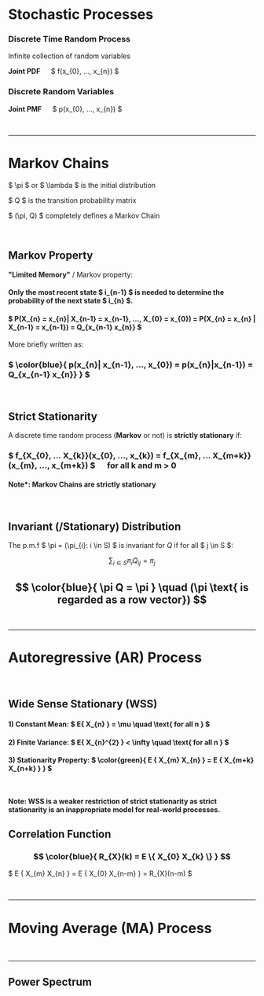 # Stochastic Processes

### Discrete Time Random Process
Infinite collection of random variables

**Joint PDF** &emsp; $ f(x_{0}, ..., x_{n}) $

### Discrete Random Variables
**Joint PMF** &emsp; $ p(x_{0}, ..., x_{n}) $

</br><hr>

# Markov Chains
$ \pi $ or $ \lambda $ is the initial distribution

$ Q $ is the transition probability matrix

$ (\pi, Q) $ completely defines a Markov Chain

</br>

## Markov Property
**"Limited Memory"** / Markov property:
#### Only the most recent state $ i_{n-1} $ is needed to determine the probability of the next state $ i_{n} $.

#### $ P(X_{n} = x_{n}| X_{n-1} = x_{n-1}, ..., X_{0} = x_{0}) = P(X_{n} = x_{n} | X_{n-1} = x_{n-1}) = Q_{x_{n-1} x_{n}} $

More briefly written as:
### $ \color{blue}{ p(x_{n}| x_{n-1}, ..., x_{0}) = p(x_{n}|x_{n-1}) = Q_{x_{n-1} x_{n}} } $

</br>

## Strict Stationarity
A discrete time random process (**Markov** or not) is **strictly stationary** if:
### $ f_{X_{0}, ... X_{k}}(x_{0}, ..., x_{k}) = f_{X_{m}, ... X_{m+k}}(x_{m}, ..., x_{m+k}) $ &emsp; for all k and m > 0

#### Note*: Markov Chains are strictly stationary

</br>

## Invariant (/Stationary) Distribution
The p.m.f $ \pi = (\pi_{i}: i \in S) $ is invariant for $Q$ if for all $ j \in S $:

$$ \sum_{i \in S } \pi_{i} Q_{ij} = \pi_{j} $$  
## $$ \color{blue}{ \pi Q = \pi } \quad (\pi \text{ is regarded as a row vector}) $$

</br><hr>

# Autoregressive (AR) Process

</br>

## Wide Sense Stationary (WSS)

#### 1) Constant Mean: $ E\{ X_{n} \} = \mu \quad \text{ for all n } $
#### 2) Finite Variance: $ E\{ X_{n}^{2} \} < \infty \quad \text{ for all n } $
#### 3) Stationarity Property: $ \color{green}{ E \{ X_{m} X_{n}  \} = E \{ X_{m+k} X_{n+k}  \} } $ 
</br>

**Note: WSS is a weaker restriction of strict stationarity as strict stationarity is an inappropriate model for real-world processes.**

## Correlation Function
### $$ \color{blue}{ R_{X}(k) = E \{ X_{0} X_{k} \} } $$

$ E \{ X_{m} X_{n}  \} = E \{ X_{0} X_{n-m}  \} = R_{X}(n-m) $ 
 
</br><hr>

# Moving Average (MA) Process


</br><hr>

## Power Spectrum


